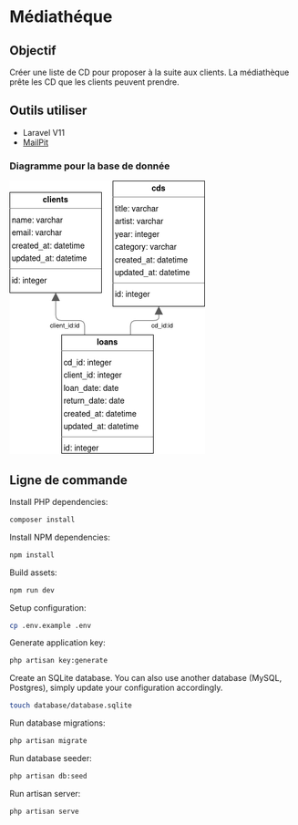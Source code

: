 # Médiathéque

## Objectif

Créer une liste de CD pour proposer à la suite aux clients.
La médiathèque prête les CD que les clients peuvent prendre.

## Outils utiliser

* Laravel V11
* [MailPit](https://github.com/axllent/mailpit)

### Diagramme pour la base de donnée
![diagram_SQL.png](docs/diagram_SQL.png)

## Ligne de commande

Install PHP dependencies:
```bash
composer install
```

Install NPM dependencies:
```bash
npm install
```

Build assets:
```bash
npm run dev
```

Setup configuration:
```bash
cp .env.example .env
```

Generate application key:
```bash
php artisan key:generate
```

Create an SQLite database. You can also use another database (MySQL, Postgres), simply update your configuration accordingly.
```bash
touch database/database.sqlite
```

Run database migrations:
```bash
php artisan migrate
```

Run database seeder:
```bash
php artisan db:seed
```

Run artisan server:
```bash
php artisan serve
```
